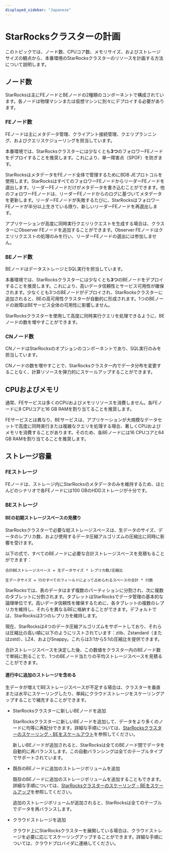 ```yaml
---
displayed_sidebar: "Japanese"
---
```


# StarRocksクラスターの計画

このトピックでは、ノード数、CPUコア数、メモリサイズ、およびストレージサイズの観点から、本番環境のStarRocksクラスターのリソースを計画する方法について説明します。

## ノード数

StarRocksは主にFEノードとBEノードの2種類のコンポーネントで構成されています。各ノードは物理マシンまたは仮想マシンに別々にデプロイする必要があります。

### FEノード数

FEノードは主にメタデータ管理、クライアント接続管理、クエリプランニング、およびクエリスケジューリングを担当しています。

本番環境では、StarRocksクラスターには少なくとも**3つ**のフォロワーFEノードをデプロイすることを推奨します。これにより、単一障害点（SPOF）を防ぎます。

StarRocksはメタデータをFEノード全体で管理するためにBDB JEプロトコルを使用します。StarRocksはすべてのフォロワーFEノードからリーダーFEノードを選出します。リーダーFEノードだけがメタデータを書き込むことができます。他のフォロワーFEノードは、リーダーFEノードからのログに基づいてメタデータを更新します。リーダーFEノードが失敗するたびに、StarRocksはフォロワーFEノードが半分以上生きている限り、新しいリーダーFEノードを再選出します。

アプリケーションが高度に同時実行クエリリクエストを生成する場合は、クラスターにObserver FEノードを追加することができます。Observer FEノードはクエリリクエストの処理のみを行い、リーダーFEノードの選出には参加しません。

### BEノード数

BEノードはデータストレージとSQL実行を担当しています。

本番環境では、StarRocksクラスターには少なくとも**3つ**のBEノードをデプロイすることを推奨します。これにより、高いデータ信頼性とサービス可用性が確保されます。少なくとも3つのBEノードがデプロイされ、StarRocksクラスターに追加されると、BEの高可用性クラスターが自動的に形成されます。1つのBEノードの故障はBEサービス全体の可用性に影響しません。

StarRocksクラスターを使用して高度に同時実行クエリを処理できるように、BEノードの数を増やすことができます。

### CNノード数

CNノードはStarRocksのオプションのコンポーネントであり、SQL実行のみを担当しています。

CNノードの数を増やすことで、StarRocksクラスター内でデータ分布を変更することなく、計算リソースを弾力的にスケールアップすることができます。

## CPUおよびメモリ

通常、FEサービスは多くのCPUおよびメモリリソースを消費しません。各FEノードに8 CPUコアと16 GB RAMを割り当てることを推奨します。

FEサービスとは異なり、BEサービスは、アプリケーションが大規模なデータセットで高度に同時実行または複雑なクエリを処理する場合、著しくCPUおよびメモリを消費することがあります。そのため、各BEノードには16 CPUコアと64 GB RAMを割り当てることを推奨します。

## ストレージ容量

### FEストレージ

FEノードは、ストレージ内にStarRocksのメタデータのみを維持するため、ほとんどのシナリオで各FEノードには100 GBのHDDストレージが十分です。

### BEストレージ

#### BEの初期ストレージスペースの見積り

StarRocksクラスターで必要な総ストレージスペースは、生データのサイズ、データのレプリカ数、および使用するデータ圧縮アルゴリズムの圧縮比に同時に影響を受けます。

以下の式で、すべてのBEノードに必要な合計ストレージスペースを見積もることができます：

```Plain
合計BEストレージスペース = 生データサイズ * レプリカ数/圧縮比

生データサイズ = 行のすべてのフィールドによって占められるスペースの合計 * 行数
```

StarRocksでは、表のデータはまず複数のパーティションに分割され、次に複数のタブレットに分割されます。タブレットはStarRocksでデータ管理の基本的な論理単位です。高いデータ信頼性を確保するために、各タブレットの複数のレプリカを維持し、それらを異なるBEに格納することができます。デフォルトでは、StarRocksは3つのレプリカを維持します。

現在、StarRocksは4つのデータ圧縮アルゴリズムをサポートしており、それらは圧縮比の高い順に以下のようにリストされています：zlib、Zstandard（またはzstd）、LZ4、およびSnappy。これらは3:1から5:1の圧縮比を提供できます。

合計ストレージスペースを決定した後、この数値をクラスター内のBEノード数で単純に割ることで、1つのBEノード当たりの平均ストレージスペースを見積ることができます。

#### 進行中に追加のストレージを含める

生データが増えてBEストレージスペースが不足する場合は、クラスターを垂直または水平にスケーリングしたり、単純にクラウドストレージをスケーリングアップすることで補充することができます。

- StarRocksクラスターに新しいBEノードを追加

  StarRocksクラスターに新しいBEノードを追加して、データをより多くのノードに均等に再配分できます。詳細な手順については、[StarRocksクラスターのスケーリング - BEをスケールアウト](../administration/Scale_up_down.md)を参照してください。

  新しいBEノードが追加されると、StarRocksは全てのBEノード間でデータを自動的に再バランスします。この自動バランシングは全てのテーブルタイプでサポートされています。

- 既存のBEノードに追加のストレージボリュームを追加

  既存のBEノードに追加のストレージボリュームを追加することもできます。詳細な手順については、[StarRocksクラスターのスケーリング - BEをスケールアップ](../administration/Scale_up_down.md)を参照してください。

  追加のストレージボリュームが追加されると、StarRocksは全てのテーブルでデータを再バランスします。

- クラウドストレージを追加

  クラウド上にStarRocksクラスターを展開している場合は、クラウドストレージを必要に応じてスケーリングアップすることができます。詳細な手順については、クラウドプロバイダに連絡してください。
